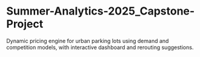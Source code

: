# Summer-Analytics-2025_Capstone-Project
Dynamic pricing engine for urban parking lots using demand and competition models, with interactive dashboard and rerouting suggestions.
